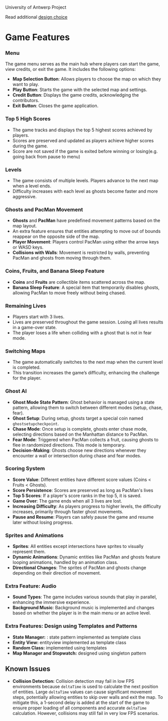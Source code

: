 University of Antwerp Project


Read additional [design choice](https://github.com/AP-Lab-Sessions/2023-project-Z3roC0d3/blob/master/PacManV2%20Doc.pdf)

# Game Features

### Menu

The game menu serves as the main hub where players can start the game, view credits, or exit the game. It includes the
following options:

- **Map Selection Button**: Allows players to choose the map on which they want to play.
- **Play Button**: Starts the game with the selected map and settings.
- **Credit Button**: Displays the game credits, acknowledging the contributors.
- **Exit Button**: Closes the game application.

### Top 5 High Scores

- The game tracks and displays the top 5 highest scores achieved by players.
- Scores are preserved and updated as players achieve higher scores during the game.
- Score are not saved if the game is exited before winning or losing(e.g. going back from pause to menu)

### Levels

- The game consists of multiple levels. Players advance to the next map when a level ends.
- Difficulty increases with each level as ghosts become faster and more aggressive.

### Ghosts and PacMan Movement

- **Ghosts** and **PacMan** have predefined movement patterns based on the map layout.
- An extra feature ensures that entities attempting to move out of bounds reappear on the opposite side of the map.
- **Player Movement**: Players control PacMan using either the arrow keys or WASD keys.
- **Collisions with Walls**: Movement is restricted by walls, preventing PacMan and ghosts from moving through them.

### Coins, Fruits, and Banana Sleep Feature

- **Coins** and **Fruits** are collectible items scattered across the map.
- **Banana Sleep Feature**: A special item that temporarily disables ghosts, allowing PacMan to move freely without
  being chased.

### Remaining Lives

- Players start with 3 lives.
- Lives are preserved throughout the game session. Losing all lives results in a game-over state.
- The player loses a life when colliding with a ghost that is not in fear mode.

### Switching Maps

- The game automatically switches to the next map when the current level is completed.
- This transition increases the game’s difficulty, enhancing the challenge for the player.

### Ghost AI

- **Ghost Mode State Pattern**: Ghost behavior is managed using a state pattern, allowing them to switch between
  different modes (setup, chase, fear).
- **Ghost Setup**: During setup, ghosts target a special coin named `ghostsetupcheckpoint`.
- **Chase Mode**: Once setup is complete, ghosts enter chase mode, selecting directions based on the Manhattan distance
  to PacMan.
- **Fear Mode**: Triggered when PacMan collects a fruit, causing ghosts to flee in randomized directions. This mode is
  temporary.
- **Decision-Making**: Ghosts choose new directions whenever they encounter a wall or intersection during chase and fear
  modes.

### Scoring System

- **Score Value**: Different entities have different score values (Coins < Fruits < Ghosts).
- **Score Persistence**: Scores are preserved as long as PacMan's lives
- **Top 5 Scores**: If a player's score ranks in the top 5, it is saved.
- **Game Over**: The game ends when all 3 lives are lost.
- **Increasing Difficulty**: As players progress to higher levels, the difficulty increases, primarily through faster
  ghost movements.
- **Pause and Resume**: Players can safely pause the game and resume later without losing progress.

### Sprites and Animations

- **Sprites**: All entities except intersections have sprites to visually represent them.
- **Dynamic Animations**: Dynamic entities like PacMan and ghosts feature looping animations, handled by an animation
  class.
- **Directional Changes**: The sprites of PacMan and ghosts change depending on their direction of movement.

### Extra Feature: Audio

- **Sound Types**: The game includes various sounds that play in parallel, enhancing the immersive experience.
- **Background Music**: Background music is implemented and changes based on whether the player is in the main menu or
  an active level.

### Extra Features: Design using Templates and Patterns

- **State Manager:** : state pattern implemented as template class
- **Entity View:** entityview implemented as template class
- **Random Class:** implemented using templates
- **Map Manager and Stopwatch:** designed using singleton pattern

## Known Issues

- **Collision Detection:** Collision detection may fail in low FPS environments because `deltaTime` is used to calculate
  the next position of entities. Large `deltaTime` values can cause significant movement steps, potentially allowing
  entities to skip over walls and exit the map. To mitigate this, a 1-second delay is added at the start of the game to
  ensure proper loading of all components and accurate `deltaTime` calculation. However, collisions may still fail in
  very low FPS scenarios.



